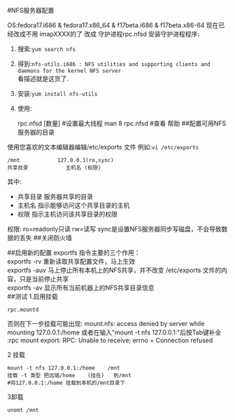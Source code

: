 #NFS服务器配置

OS:fedora17.i686 & fedora17.x86_64 & f17beta.i686 & f17beta.x86-64 
现在已经改成不用 imapXXXX的了
改成 守护进程rpc.nfsd
安装守护进程程序:  
1. 搜索:`yum search nfs`    
2. 得到:`nfs-utils.i686 : NFS utilities and supporting clients and daemons for the kernel NFS server`  
	看描述就是这货了.  
3. 安装:`yum install nfs-utils`  
4. 使用:
 
	rpc.nfsd [数量]		#设置最大线程
	man 8 rpc.nfsd 		#查看 帮助
##配置可用NFS服务器的目录

使用您喜欢的文本编辑器编辑/etc/exports 文件
例如:`vi /etc/exports`

	/mnt			127.0.0.1(ro,sync)
	共享目录			主机名	(权限)  
其中:

* 共享目录	服务器共享的目录
* 主机名	指示能够访问这个共享目录的主机
* 权限	指示主机访问该共享目录的权限

	
权限:
ro=readonly只读 rw=读写
sync是设置NFS服务器同步写磁盘，不会导致数据的丢失
##关闭防火墙

##启用新的配置
exportfs 指令主要的三个作用：  
exportfs -rv   重新读取共享配置文件，马上生效   
exportfs -auv  马上停止所有本机上的NFS共享，并不改变 /etc/exports 文件的内容，只是当前停止共享  
exportfs -av   显示所有当前机器上的NFS共享目录信息  
##测试
1.启用挂载

	rpc.mountd	
否则在下一步挂载可能出现:
mount.nfs: access denied by server while mounting 127.0.0.1:/home
或者在输入"mount -t nfs 127.0.0.1:"后按Tab键补全
:rpc mount export: RPC: Unable to receive; errno = Connection refused

2 挂载

	mount -t nfs 127.0.0.1:/home 	/mnt
	挂载 -t 类型 把远端/home    (挂在)   到/mnt
	#将127.0.0.1:/home 挂载到本机的/mnt目录下

3卸载
 
	unomt /mnt


